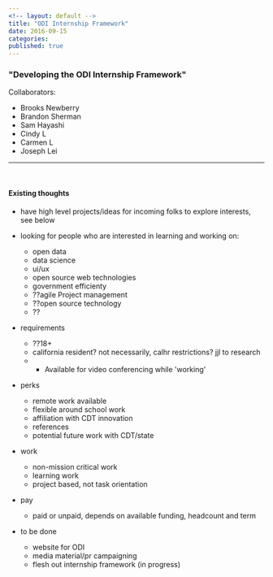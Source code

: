 ```yaml
---
<!-- layout: default -->
title: "ODI Internship Framework"
date: 2016-09-15
categories: 
published: true
---
```


### "Developing the ODI Internship Framework"
Collaborators:
* Brooks Newberry
* Brandon Sherman
* Sam Hayashi
* Cindy L
* Carmen L
* Joseph Lei

***
&nbsp;
#### Existing thoughts

* have high level projects/ideas for incoming folks to explore interests, see below

* looking for people who are interested in learning and working on:
	* open data
	* data science
	* ui/ux
	* open source web technologies
	* government efficienty
	* ??agile Project management
	* ??open source technology
	* ??

* requirements
	* ??18+
	* california resident? not necessarily, calhr restrictions? jjl to research
	* * Available for video conferencing while 'working'

* perks
	* remote work available
	* flexible around school work
	* affiliation with CDT innovation
	* references
	* potential future work with CDT/state

* work
	* non-mission critical work
	* learning work
	* project based, not task orientation

* pay
	* paid or unpaid, depends on available funding, headcount and term

* to be done
	* website for ODI
	* media material/pr campaigning
	* flesh out internship framework (in progress)
